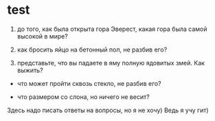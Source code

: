 # test
1) до того, как была открыта гора Эверест, какая гора была самой высокой в мире?

2) как бросить яйцо на бетонный пол, не разбив его?

3) представьте, что вы падаете в яму полную ядовитых змей. Как выжить?


- что может пройти сквозь стекло, не разбив его?

- что размером со слона, но ничего не весит?


Здесь надо писать ответы на вопросы, но я не хочу) Ведь я учу гит)
